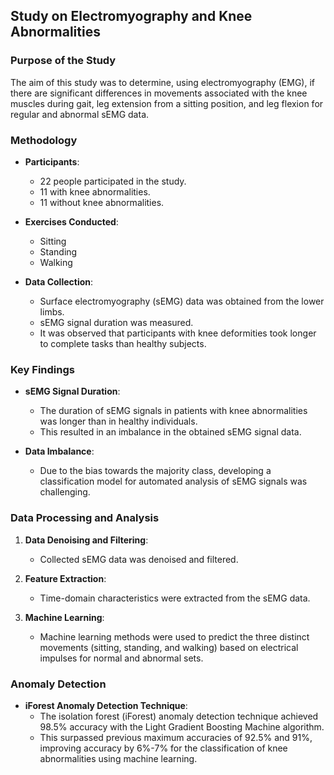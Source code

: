 ## Study on Electromyography and Knee Abnormalities

### Purpose of the Study
The aim of this study was to determine, using electromyography (EMG), if there are significant differences in movements associated with the knee muscles during gait, leg extension from a sitting position, and leg flexion for regular and abnormal sEMG data.

### Methodology

- **Participants**:
  - 22 people participated in the study.
  - 11 with knee abnormalities.
  - 11 without knee abnormalities.

- **Exercises Conducted**:
  - Sitting
  - Standing
  - Walking

- **Data Collection**:
  - Surface electromyography (sEMG) data was obtained from the lower limbs.
  - sEMG signal duration was measured.
  - It was observed that participants with knee deformities took longer to complete tasks than healthy subjects.

### Key Findings

- **sEMG Signal Duration**:
  - The duration of sEMG signals in patients with knee abnormalities was longer than in healthy individuals.
  - This resulted in an imbalance in the obtained sEMG signal data.

- **Data Imbalance**:
  - Due to the bias towards the majority class, developing a classification model for automated analysis of sEMG signals was challenging.

### Data Processing and Analysis

1. **Data Denoising and Filtering**:
   - Collected sEMG data was denoised and filtered.

2. **Feature Extraction**:
   - Time-domain characteristics were extracted from the sEMG data.

3. **Machine Learning**:
   - Machine learning methods were used to predict the three distinct movements (sitting, standing, and walking) based on electrical impulses for normal and abnormal sets.

### Anomaly Detection

- **iForest Anomaly Detection Technique**:
  - The isolation forest (iForest) anomaly detection technique achieved 98.5% accuracy with the Light Gradient Boosting Machine algorithm.
  - This surpassed previous maximum accuracies of 92.5% and 91%, improving accuracy by 6%-7% for the classification of knee abnormalities using machine learning.
